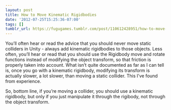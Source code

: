 ```yaml
---
layout: post
title: How to Move Kinematic Rigidbodies
date: '2012-07-25T15:25:36-07:00'
tags: []
tumblr_url: https://fugugames.tumblr.com/post/110612428951/how-to-move-kinematic-rigidbodies
---
```

You’ll often hear or read the advice that you should never move static colliders in Unity - always add kinematic rigidbodies to those objects. Less often, you’ll hear or read that you should use the Rigidbody move and rotate functions instead of modifying the object transform, so that friction is properly taken into account. What isn’t quite documented as far as I can tell is, once you go with a kinematic rigidbody, modifying its transform is actually slower, a lot slower, than moving a static collider. This I’ve found from experience.

So, bottom line, if you’re moving a collider, you should use a kinematic rigidbody, but only if you just manipulate it through the rigibody, not through the object transform.

